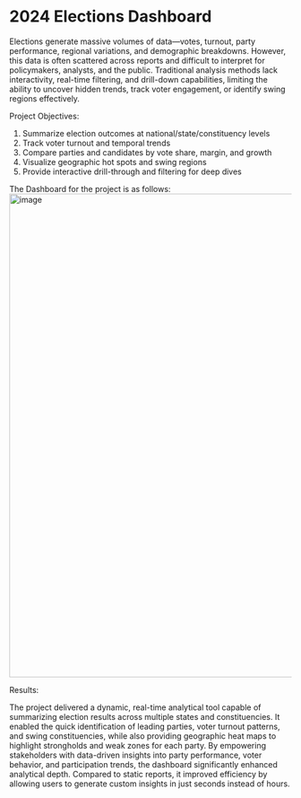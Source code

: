 # 2024 Elections Dashboard

Elections generate massive volumes of data—votes, turnout, party performance, regional variations, and demographic breakdowns. However, this data is often scattered across reports and difficult to interpret for policymakers, analysts, and the public. Traditional analysis methods lack interactivity, real-time filtering, and drill-down capabilities, limiting the ability to uncover hidden trends, track voter engagement, or identify swing regions effectively.

Project Objectives:
1) Summarize election outcomes at national/state/constituency levels
2) Track voter turnout and temporal trends
3) Compare parties and candidates by vote share, margin, and growth
4) Visualize geographic hot spots and swing regions
5) Provide interactive drill-through and filtering for deep dives

The Dashboard for the project is as follows:
<img width="1375" height="862" alt="image" src="https://github.com/user-attachments/assets/3cb22f61-3e3a-4286-9cfa-a3022cb6fece" />

Results:

The project delivered a dynamic, real-time analytical tool capable of summarizing election results across multiple states and constituencies. It enabled the quick identification of leading parties, voter turnout patterns, and swing constituencies, while also providing geographic heat maps to highlight strongholds and weak zones for each party. By empowering stakeholders with data-driven insights into party performance, voter behavior, and participation trends, the dashboard significantly enhanced analytical depth. Compared to static reports, it improved efficiency by allowing users to generate custom insights in just seconds instead of hours.
